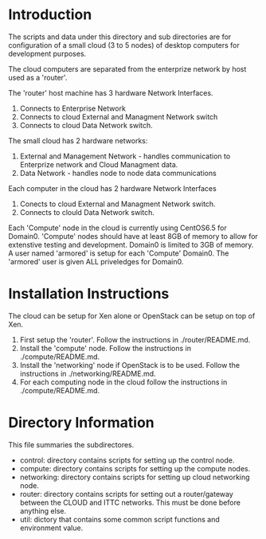 Introduction
============
The scripts and data under this directory and sub directories
are for configuration of a small cloud (3 to 5 nodes) of desktop computers
for development purposes.

The cloud computers are separated from the enterprize network by host used as a 'router'.

The 'router' host machine has 3 hardware Network Interfaces. 
1) Connects to Enterprise Network
2) Connects to cloud External and Managment Network switch
3) Connects to cloud Data Network switch.

The small cloud has 2 hardware networks:
1) External and Management Network - handles communication to Enterprize network and Cloud Managment data. 
2) Data Network - handles node to node data communications

Each computer in the cloud has 2 hardware Network Interfaces
1) Conects to cloud External and Managment Network switch.
2) Connects to clould Data Network switch.

Each 'Compute' node in the cloud is currently using CentOS6.5 for Domain0.
'Compute' nodes should have at least 8GB of memory to allow for extenstive
testing and development. Domain0 is limited to 3GB of memory.
A user named 'armored' is setup for each 'Compute' Domain0. The 'armored' user
is given ALL priveledges for Domain0.


Installation Instructions
=========================

The cloud can be setup for Xen alone or OpenStack can be setup on top of Xen.

1. First setup the 'router'. Follow the instructions in ./router/README.md.
2. Install the 'compute' node. Follow the instructions in ./compute/README.md.
3. Install the 'networking' node if OpenStack is to be used.
Follow the instructions in ./networking/README.md.
4. For each computing node in the cloud follow the instructions in ./compute/README.md.


Directory Information
=====================

This file summaries the subdirectores.

* control: directory contains scripts for setting up the control node.
* compute: directory contains scripts for setting up the compute nodes.
* networking: directory contains scripts for setting up cloud networking node.
* router: directory contains scripts for setting out a router/gateway between
        the CLOUD and ITTC networks. This must be done before anything else.
* util: dictory that contains some common script functions and environment value.
